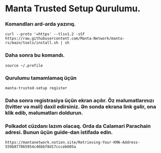 # Manta Trusted Setup Qurulumu.
### Komandları ard-arda yazırıq. 
```
curl --proto '=https' --tlsv1.2 -sSf https://raw.githubusercontent.com/Manta-Network/manta-rs/main/tools/install.sh | sh
```
### Daha sonra bu komandı.
```
source ~/.profile
```
### Qurulumu tamamlamaq üçün 
```
manta-trusted-setup register
```

### Daha sonra registrasiya üçün ekran açılır. Öz məlumatlarınızı (tvitter və mail)  daxil edirsiniz. Ən sonda ekrana link gəlir, ona klik edib, məlumatları doldurun. 

### Polkadot cüzdanı lazım olacaq. Orda da Calamari Parachain adresi. Bunun üçün guide-dan istifadə edin. 
```
https://mantanetwork.notion.site/Retrieving-Your-KMA-Address-559b877865954c46bbf8d17ccceb605a 
```
